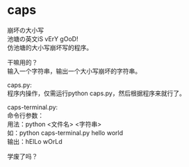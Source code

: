 # caps
崩坏の大小写  
池塘の英文iS vErY gOoD!  
仿池塘的大小写崩坏写的程序。  

干嘛用的？  
输入一个字符串，输出一个大小写崩坏的字符串。

caps.py:  
程序内操作，仅需运行python caps.py，然后根据程序来就行了。  

caps-terminal.py:  
命令行参数：  
用法：python &lt;文件名> &lt;字符串>  
如：python caps-terminal.py hello world  
输出：hElLo wOrLd  

学废了吗？
